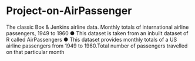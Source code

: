 # Project-on-AirPassenger
The classic Box &amp; Jenkins airline data. Monthly totals of international airline passengers, 1949 to 1960 ● This dataset is taken from an inbuilt dataset of R called AirPassengers ● This dataset provides monthly totals of a US airline passengers from 1949 to 1960.Total number of passengers travelled on that particular month

